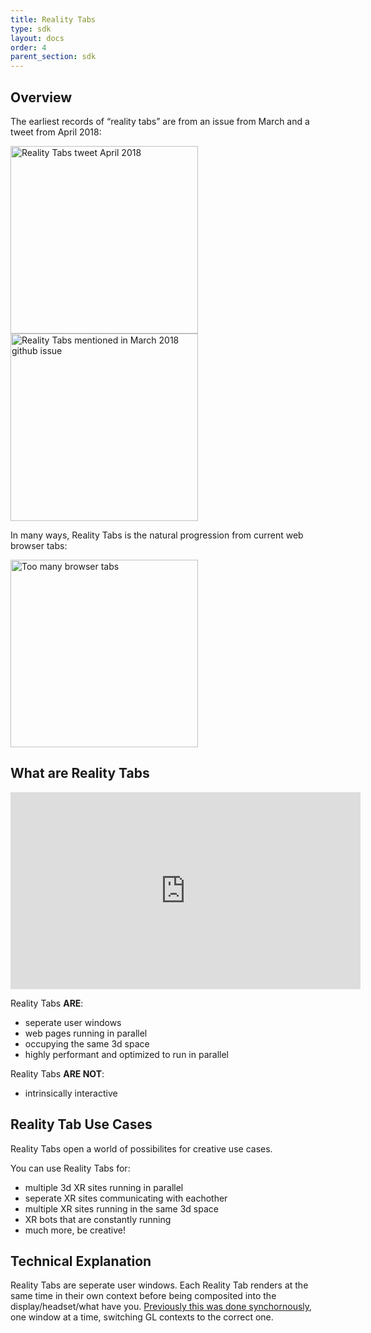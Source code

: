 ```yaml
---
title: Reality Tabs
type: sdk
layout: docs
order: 4
parent_section: sdk
---
```


## Overview

The earliest records of “reality tabs” are from an issue from March and a tweet from April 2018:

<a href="https://twitter.com/webmixedreality/status/991035161797058560"><img style="display: block !important" src="https://i.imgur.com/2549u5A.png" width=auto, height=300 alt="Reality Tabs tweet April 2018"/></a>
<a href="https://github.com/exokitxr/exokit/issues/8"><img style="display: block !important" src="https://i.imgur.com/qaeyEKu.png" width=auto, height=300 alt="Reality Tabs mentioned in March 2018 github issue"/></a>

In many ways, Reality Tabs is the natural progression from current web browser tabs:

<img style="display: block !important" src="https://i.imgur.com/4FS6fC8.jpg" width=auto, height=300 alt="Too many browser tabs"/>


## What are Reality Tabs

<iframe width="560" height="315" src="https://www.youtube.com/embed/cd_DEwCDF6U" frameborder="0" allow="accelerometer; autoplay; encrypted-media; gyroscope; picture-in-picture" allowfullscreen></iframe>

Reality Tabs **ARE**:  
* seperate user windows   
* web pages running in parallel   
* occupying the same 3d space   
* highly performant and optimized to run in parallel   


Reality Tabs **ARE NOT**:  
* intrinsically interactive   


## Reality Tab Use Cases

Reality Tabs open a world of possibilites for creative use cases.

You can use Reality Tabs for:  
* multiple 3d XR sites running in parallel   
* seperate XR sites communicating with eachother  
* multiple XR sites running in the same 3d space   
* XR bots that are constantly running  
* much more, be creative!  


## Technical Explanation

Reality Tabs are seperate user windows. Each Reality Tab renders at the same time in their own context before being composited into the display/headset/what have you. [Previously this was done synchornously](https://github.com/exokitxr/exokit/pull/760), one window at a time, switching GL contexts to the correct one.
